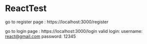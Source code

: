 # ReactTest

 go to register page : https://localhost:3000/register

 go to login page : https://localhost:3000/login
  valid login: 
                username: react@gmail.com
                password: 12345